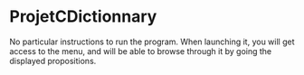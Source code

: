 # ProjetCDictionnary

No particular instructions to run the program. When launching it, you will get access to the menu,
and will be able to browse through it by going the displayed propositions.